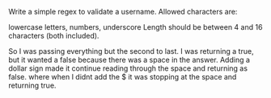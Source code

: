 Write a simple regex to validate a username. Allowed characters are:

lowercase letters,
numbers,
underscore
Length should be between 4 and 16 characters (both included).

So I was passing everything but the second to last.  I was returning a true, but it wanted a false because there was a space in the answer.  Adding a dollar sign made it continue reading through the space and returning as false.  where when I didnt add the $ it was stopping at the space and returning true.  